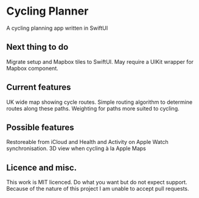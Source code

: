 # Cycling Planner
A cycling planning app written in SwiftUI

## Next thing to do
Migrate setup and Mapbox tiles to SwiftUI. May require a UIKit wrapper for Mapbox component.

## Current features
UK wide map showing cycle routes. Simple routing algorithm to determine routes along these paths. Weighting for paths more suited to cycling.
## Possible  features
Restoreable from iCloud and Health and Activity on Apple Watch synchronisation. 3D view when cycling à la Apple Maps
## Licence and misc.
This work is MIT licenced. Do what you want but do not expect support.
Because of the nature of this project I am unable to accept pull requests.
